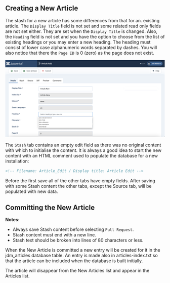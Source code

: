 <!-- Filename: Article_New / Display title: Article New -->

## Creating a New Article

The stash for a new article has some differences from that for an. existing article. 
The `Display Title` field is not set and some related read only fields are not set
either. They are set when the `Display Title` is changed. Also, the `Heading` field
is not set and you have the option to choose from the list of existing headings 
or you may enter a new heading. The heading must consist of lower case
alphanumeric words separated by dashes. You will also notice that there the
`Page ID` is 0 (zero) as the page does not exist.

![New Article Form](./images/manuals/docs/en/jdocmanual/article-new.png)

The `Stash` tab contains an empty edit field as there was no original content 
with which to initialise the content. It is always a good idea to start the new
content with an HTML comment used to populate the database for a new 
installation:

```markdown
<!-- Filename: Article_Edit / Display title: Article Edit -->
```
Before the first save all of the other tabs have empty fields. After saving with 
some Stash content the other tabs, except the Source tab, will be populated with 
new data. 
 
## Committing the New Article

**Notes:** 
- Always save Stash content before selecting `Pull Request`. 
- Stash content must end with a new line.
- Stash text should be broken into lines of 80 characters or less.

When the New Article is committed a new entry will be created for it in the jdm_articles
database table. An entry is made also in articles-index.txt so that the article can be
included when the database is built initially.

The article will disappear from the New Articles list and appear in the Articles list.
